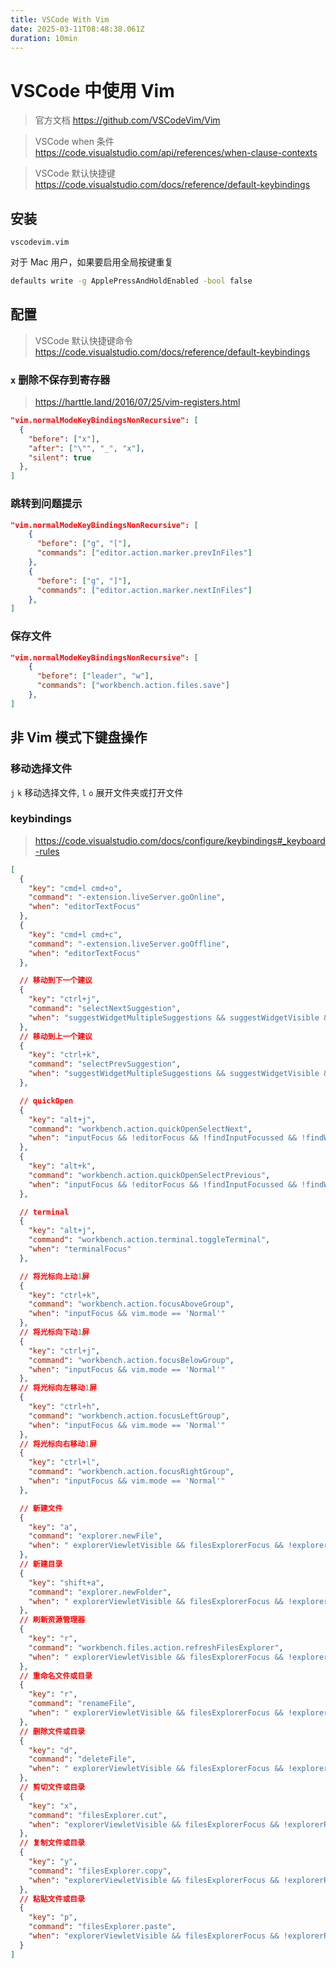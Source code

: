 ```yaml
---
title: VSCode With Vim
date: 2025-03-11T08:48:38.061Z
duration: 10min
---
```


# VSCode 中使用 Vim

> 官方文档
> https://github.com/VSCodeVim/Vim

> VSCode when 条件
> https://code.visualstudio.com/api/references/when-clause-contexts

> VSCode 默认快捷键
> https://code.visualstudio.com/docs/reference/default-keybindings

## 安装

```
vscodevim.vim
```

对于 Mac 用户，如果要启用全局按键重复

```sh
defaults write -g ApplePressAndHoldEnabled -bool false
```

## 配置

> VSCode 默认快捷键命令 https://code.visualstudio.com/docs/reference/default-keybindings

### `x` 删除不保存到寄存器

> https://harttle.land/2016/07/25/vim-registers.html

```json
"vim.normalModeKeyBindingsNonRecursive": [
  {
    "before": ["x"],
    "after": ["\"", "_", "x"],
    "silent": true
  },
]
```

### 跳转到问题提示

```json
"vim.normalModeKeyBindingsNonRecursive": [
    {
      "before": ["g", "["],
      "commands": ["editor.action.marker.prevInFiles"]
    },
    {
      "before": ["g", "]"],
      "commands": ["editor.action.marker.nextInFiles"]
    },
]
```

### 保存文件

```json
"vim.normalModeKeyBindingsNonRecursive": [
    {
      "before": ["leader", "w"],
      "commands": ["workbench.action.files.save"]
    },
]
```

## 非 Vim 模式下键盘操作

### 移动选择文件

`j` `k` 移动选择文件, `l` `o` 展开文件夹或打开文件

### keybindings

> https://code.visualstudio.com/docs/configure/keybindings#_keyboard-rules

```json
[
  {
    "key": "cmd+l cmd+o",
    "command": "-extension.liveServer.goOnline",
    "when": "editorTextFocus"
  },
  {
    "key": "cmd+l cmd+c",
    "command": "-extension.liveServer.goOffline",
    "when": "editorTextFocus"
  },

  // 移动到下一个建议
  {
    "key": "ctrl+j",
    "command": "selectNextSuggestion",
    "when": "suggestWidgetMultipleSuggestions && suggestWidgetVisible && textInputFocus"
  },
  // 移动到上一个建议
  {
    "key": "ctrl+k",
    "command": "selectPrevSuggestion",
    "when": "suggestWidgetMultipleSuggestions && suggestWidgetVisible && textInputFocus"
  },

  // quickOpen
  {
    "key": "alt+j",
    "command": "workbench.action.quickOpenSelectNext",
    "when": "inputFocus && !editorFocus && !findInputFocussed && !findWidgetVisible"
  },
  {
    "key": "alt+k",
    "command": "workbench.action.quickOpenSelectPrevious",
    "when": "inputFocus && !editorFocus && !findInputFocussed && !findWidgetVisible"
  },

  // terminal
  {
    "key": "alt+j",
    "command": "workbench.action.terminal.toggleTerminal",
    "when": "terminalFocus"
  },

  // 将光标向上动1屏
  {
    "key": "ctrl+k",
    "command": "workbench.action.focusAboveGroup",
    "when": "inputFocus && vim.mode == 'Normal'"
  },
  // 将光标向下动1屏
  {
    "key": "ctrl+j",
    "command": "workbench.action.focusBelowGroup",
    "when": "inputFocus && vim.mode == 'Normal'"
  },
  // 将光标向左移动1屏
  {
    "key": "ctrl+h",
    "command": "workbench.action.focusLeftGroup",
    "when": "inputFocus && vim.mode == 'Normal'"
  },
  // 将光标向右移动1屏
  {
    "key": "ctrl+l",
    "command": "workbench.action.focusRightGroup",
    "when": "inputFocus && vim.mode == 'Normal'"
  },

  // 新建文件
  {
    "key": "a",
    "command": "explorer.newFile",
    "when": " explorerViewletVisible && filesExplorerFocus && !explorerResourceIsRoot && !explorerResourceReadonly && !inputFocus "
  },
  // 新建目录
  {
    "key": "shift+a",
    "command": "explorer.newFolder",
    "when": " explorerViewletVisible && filesExplorerFocus && !explorerResourceIsRoot && !explorerResourceReadonly && !inputFocus "
  },
  // 刷新资源管理器
  {
    "key": "r",
    "command": "workbench.files.action.refreshFilesExplorer",
    "when": " explorerViewletVisible && filesExplorerFocus && !explorerResourceIsRoot && !explorerResourceReadonly && !inputFocus "
  },
  // 重命名文件或目录
  {
    "key": "r",
    "command": "renameFile",
    "when": " explorerViewletVisible && filesExplorerFocus && !explorerResourceIsRoot && !explorerResourceReadonly && !inputFocus "
  },
  // 删除文件或目录
  {
    "key": "d",
    "command": "deleteFile",
    "when": " explorerViewletVisible && filesExplorerFocus && !explorerResourceIsRoot && !explorerResourceReadonly && !inputFocus "
  },
  // 剪切文件或目录
  {
    "key": "x",
    "command": "filesExplorer.cut",
    "when": "explorerViewletVisible && filesExplorerFocus && !explorerResourceIsRoot && !explorerResourceReadonly && !inputFocus"
  },
  // 复制文件或目录
  {
    "key": "y",
    "command": "filesExplorer.copy",
    "when": "explorerViewletVisible && filesExplorerFocus && !explorerResourceIsRoot && !inputFocus"
  },
  // 粘贴文件或目录
  {
    "key": "p",
    "command": "filesExplorer.paste",
    "when": "explorerViewletVisible && filesExplorerFocus && !explorerResourceReadonly && !inputFocus"
  }
]
```

